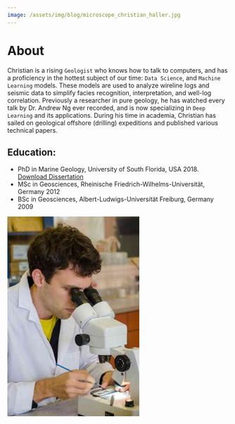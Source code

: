 ```yaml
---
image: /assets/img/blog/microscope_christian_haller.jpg
---
```


# About

Christian is a rising `Geologist` who knows how to talk to computers, and has a proficiency in the hottest subject of our time: `Data Science`, and `Machine Learning` models.
These models are used to analyze wireline logs and seismic data to simplify facies recognition, interpretation, and well-log correlation.
Previously a researcher in pure geology, he has watched every talk by Dr. Andrew Ng ever recorded, and is now specializing in `Deep Learning` and its applications.
During his time in academia, Christian has sailed on geological offshore (drilling) expeditions and published various technical papers.

## Education:
* PhD in Marine Geology, University of South Florida, USA 2018. <a href="https://scholarcommons.usf.edu/etd/7627/" target="_blank">Download Dissertation</a>
* MSc in Geosciences, Rheinische Friedrich-Wilhelms-Universität, Germany 2012
* BSc in Geosciences, Albert-Ludwigs-Universität Freiburg, Germany 2009

<img src="/assets/img/about/microscope_christian_haller.jpg" alt="In the Sedlab" style="width:300px">